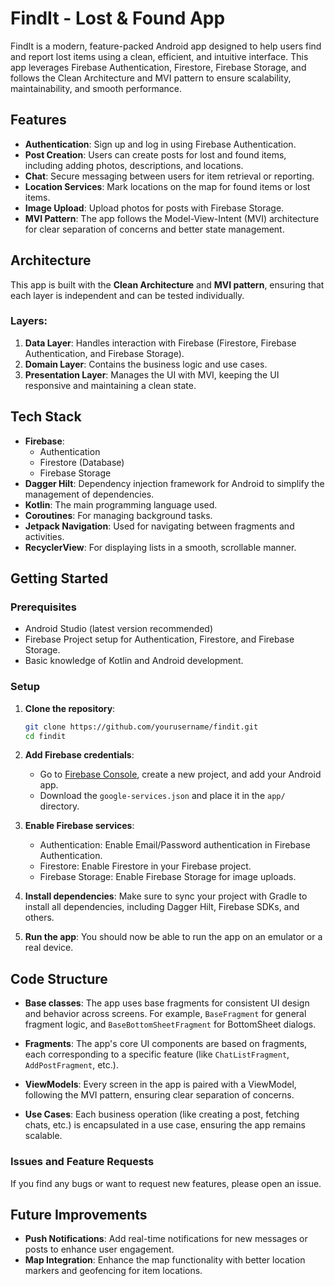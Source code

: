 # FindIt - Lost & Found App

FindIt is a modern, feature-packed Android app designed to help users find and report lost items using a clean, efficient, and intuitive interface. This app leverages Firebase Authentication, Firestore, Firebase Storage, and follows the Clean Architecture and MVI pattern to ensure scalability, maintainability, and smooth performance.

## Features

- **Authentication**: Sign up and log in using Firebase Authentication.
- **Post Creation**: Users can create posts for lost and found items, including adding photos, descriptions, and locations.
- **Chat**: Secure messaging between users for item retrieval or reporting.
- **Location Services**: Mark locations on the map for found items or lost items.
- **Image Upload**: Upload photos for posts with Firebase Storage.
- **MVI Pattern**: The app follows the Model-View-Intent (MVI) architecture for clear separation of concerns and better state management.

## Architecture

This app is built with the **Clean Architecture** and **MVI pattern**, ensuring that each layer is independent and can be tested individually.

### Layers:
1. **Data Layer**: Handles interaction with Firebase (Firestore, Firebase Authentication, and Firebase Storage).
2. **Domain Layer**: Contains the business logic and use cases.
3. **Presentation Layer**: Manages the UI with MVI, keeping the UI responsive and maintaining a clean state.

## Tech Stack

- **Firebase**:
    - Authentication
    - Firestore (Database)
    - Firebase Storage
- **Dagger Hilt**: Dependency injection framework for Android to simplify the management of dependencies.
- **Kotlin**: The main programming language used.
- **Coroutines**: For managing background tasks.
- **Jetpack Navigation**: Used for navigating between fragments and activities.
- **RecyclerView**: For displaying lists in a smooth, scrollable manner.

## Getting Started

### Prerequisites

- Android Studio (latest version recommended)
- Firebase Project setup for Authentication, Firestore, and Firebase Storage.
- Basic knowledge of Kotlin and Android development.

### Setup

1. **Clone the repository**:
    ```bash
    git clone https://github.com/yourusername/findit.git
    cd findit
    ```

2. **Add Firebase credentials**:
    - Go to [Firebase Console](https://console.firebase.google.com/), create a new project, and add your Android app.
    - Download the `google-services.json` and place it in the `app/` directory.

3. **Enable Firebase services**:
    - Authentication: Enable Email/Password authentication in Firebase Authentication.
    - Firestore: Enable Firestore in your Firebase project.
    - Firebase Storage: Enable Firebase Storage for image uploads.

4. **Install dependencies**:
   Make sure to sync your project with Gradle to install all dependencies, including Dagger Hilt, Firebase SDKs, and others.

5. **Run the app**:
   You should now be able to run the app on an emulator or a real device.


## Code Structure

- **Base classes**: The app uses base fragments for consistent UI design and behavior across screens. For example, `BaseFragment` for general fragment logic, and `BaseBottomSheetFragment` for BottomSheet dialogs.

- **Fragments**: The app's core UI components are based on fragments, each corresponding to a specific feature (like `ChatListFragment`, `AddPostFragment`, etc.).

- **ViewModels**: Every screen in the app is paired with a ViewModel, following the MVI pattern, ensuring clear separation of concerns.

- **Use Cases**: Each business operation (like creating a post, fetching chats, etc.) is encapsulated in a use case, ensuring the app remains scalable.

### Issues and Feature Requests

If you find any bugs or want to request new features, please open an issue.

## Future Improvements

- **Push Notifications**: Add real-time notifications for new messages or posts to enhance user engagement.
- **Map Integration**: Enhance the map functionality with better location markers and geofencing for item locations.


